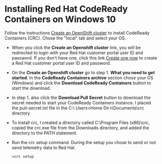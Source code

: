# Installing Red Hat CodeReady Containers on Windows 10

Follow the instructions [Create an OpenShift cluster](https://cloud.redhat.com/openshift/create/local) to install CodeReady Containers (CRC). Chose the "local" tab and select your OS.

- When you click the **Create an Openshift cluster** link, you will be redirected to login with your Red Hat customer portal user ID and password.  If you don't have one, click this link [Create one now](https://sso.redhat.com/auth/realms/redhat-external/login-actions/registration?client_id=cloud-services&tab_id=Y7oLs1FmAqY) to create a Red Hat customer portal user ID and password.

- On the **Create an Openshift cluster** go to step 1. **What you need to get started**.  In the **CodeReady Containers archive** section chose your OS (Windows) and click the **Download CodeReady Containers** button to start the download.

- In step 1. also click the **Download Pull Secret** button to download the secret needed to start your CodeReady Containers instance.  I placed the pull-secret.txt file in the C:\ Users\<Home Dir>\Documents\crc directory

- To install crc, I created a directory called C:\Program Files (x86)\crc, copied the crc.exe file from the Downloads directory, and added the directory to the PATH statement.

- Run the crc setup command.  During the setup you chose to send or not send telemetry data to Red Hat.

      >crc setup


